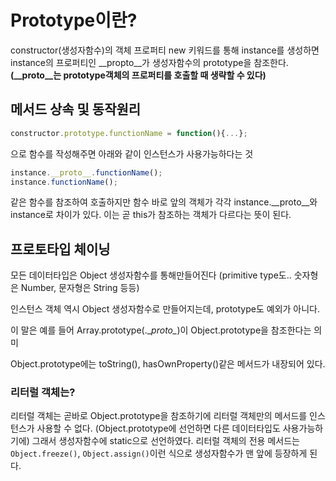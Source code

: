 # Prototype이란?

constructor(생성자함수)의 객체 프로퍼티
new 키워드를 통해 instance를 생성하면 instance의 프로퍼티인 \__propto\__가 생성자함수의 prototype을 참조한다. **(\__proto\__는 prototype객체의 프로퍼티를 호출할 때 생략할 수 있다)**

## 메서드 상속 및 동작원리

```js
constructor.prototype.functionName = function(){...};
```
으로 함수를 작성해주면 아래와 같이 인스턴스가 사용가능하다는 것

```js
instance.__proto__.functionName();
instance.functionName();
```
같은 함수를 참조하여 호출하지만 함수 바로 앞의 객체가 각각 instance.\__proto\__와 instance로 차이가 있다. 이는 곧 this가 참조하는 객체가 다르다는 뜻이 된다.

## 프로토타입 체이닝

모든 데이터타입은 Object 생성자함수를 통해만들어진다 
(primitive type도.. 숫자형은 Number, 문자형은 String 등등)

인스턴스 객체 역시 Object 생성자함수로 만들어지는데, prototype도 예외가 아니다.

이 말은 예를 들어 Array.prototype(.\__proto\__)이 Object.prototype을 참조한다는 의미

Object.prototype에는 toString(), hasOwnProperty()같은 메서드가 내장되어 있다.

### 리터럴 객체는?

리터럴 객체는 곧바로 Object.prototype을 참조하기에 리터럴 객체만의 메서드를 인스턴스가 사용할 수 없다. (Object.prototype에 선언하면 다른 데이터타입도 사용가능하기에)
그래서 생성자함수에 static으로 선언하였다. 
리터럴 객체의 전용 메서드는 `Object.freeze()`, `Object.assign()`이런 식으로 생성자함수가 맨 앞에 등장하게 된다.
